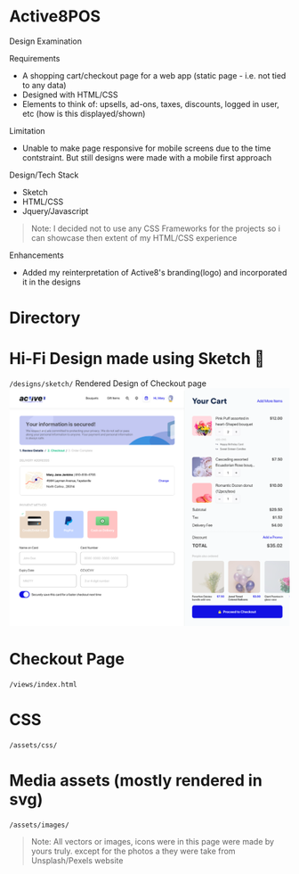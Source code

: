 # Active8POS
Design Examination

Requirements
- A shopping cart/checkout page for a web app (static page - i.e. not tied to any data)
- Designed with HTML/CSS
- Elements to think of: upsells, ad-ons, taxes, discounts, logged in user, etc (how is this displayed/shown)

Limitation
- Unable to make page responsive for mobile screens due to the time contstraint. But still designs were made with a mobile first approach

Design/Tech Stack
- Sketch
- HTML/CSS
- Jquery/Javascript
>Note: I decided not to use any CSS Frameworks for the projects so i can showcase then extent of my HTML/CSS experience

Enhancements
- Added my reinterpretation of Active8's branding(logo) and incorporated it in the designs

# Directory

# Hi-Fi Design made using Sketch 💎
`/designs/sketch/`
Rendered Design of Checkout page
![alt text](https://github.com/arradazar/active8/blob/master/sketch/Active8.png)

# Checkout Page
`/views/index.html`

# CSS
`/assets/css/`

# Media assets (mostly rendered in svg)
`/assets/images/`

>Note: All vectors or images, icons were in this page were made by yours truly. except for the photos a they were take from Unsplash/Pexels website
